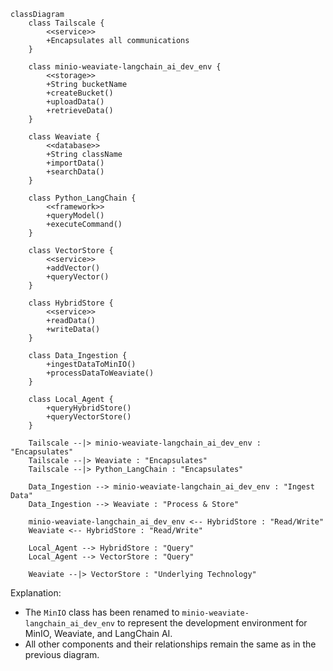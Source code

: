 ```mermaid
classDiagram
    class Tailscale {
        <<service>>
        +Encapsulates all communications
    }

    class minio-weaviate-langchain_ai_dev_env {
        <<storage>>
        +String bucketName
        +createBucket()
        +uploadData()
        +retrieveData()
    }

    class Weaviate {
        <<database>>
        +String className
        +importData()
        +searchData()
    }

    class Python_LangChain {
        <<framework>>
        +queryModel()
        +executeCommand()
    }

    class VectorStore {
        <<service>>
        +addVector()
        +queryVector()
    }

    class HybridStore {
        <<service>>
        +readData()
        +writeData()
    }

    class Data_Ingestion {
        +ingestDataToMinIO()
        +processDataToWeaviate()
    }

    class Local_Agent {
        +queryHybridStore()
        +queryVectorStore()
    }

    Tailscale --|> minio-weaviate-langchain_ai_dev_env : "Encapsulates"
    Tailscale --|> Weaviate : "Encapsulates" 
    Tailscale --|> Python_LangChain : "Encapsulates"

    Data_Ingestion --> minio-weaviate-langchain_ai_dev_env : "Ingest Data"
    Data_Ingestion --> Weaviate : "Process & Store"

    minio-weaviate-langchain_ai_dev_env <-- HybridStore : "Read/Write"
    Weaviate <-- HybridStore : "Read/Write"

    Local_Agent --> HybridStore : "Query"
    Local_Agent --> VectorStore : "Query"

    Weaviate --|> VectorStore : "Underlying Technology"
```

Explanation:
- The `MinIO` class has been renamed to `minio-weaviate-langchain_ai_dev_env` to represent the development environment for MinIO, Weaviate, and LangChain AI.
- All other components and their relationships remain the same as in the previous diagram.
